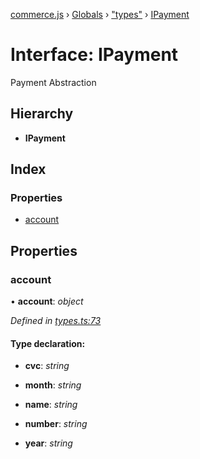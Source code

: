 [commerce.js](../README.md) › [Globals](../globals.md) › ["types"](../modules/_types_.md) › [IPayment](_types_.ipayment.md)

# Interface: IPayment

Payment Abstraction

## Hierarchy

* **IPayment**

## Index

### Properties

* [account](_types_.ipayment.md#account)

## Properties

###  account

• **account**: *object*

*Defined in [types.ts:73](https://github.com/shopjs/commerce.js/blob/aa05566/src/types.ts#L73)*

#### Type declaration:

* **cvc**: *string*

* **month**: *string*

* **name**: *string*

* **number**: *string*

* **year**: *string*
